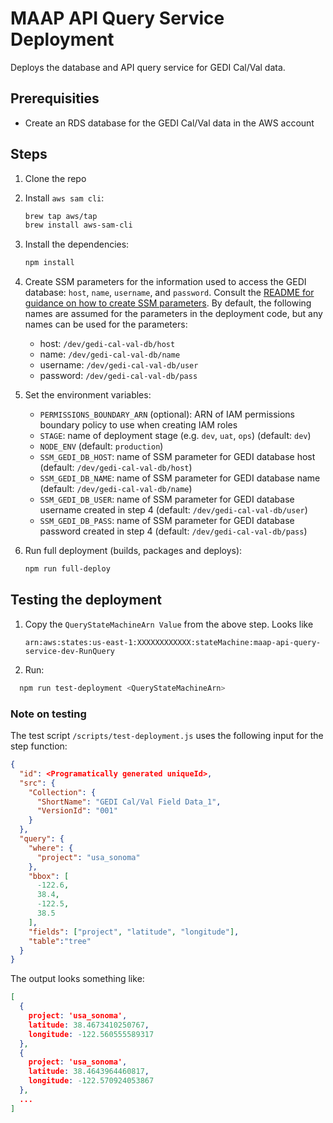 # MAAP API Query Service Deployment

Deploys the database and API query service for GEDI Cal/Val data.

## Prerequisities

- Create an RDS database for the GEDI Cal/Val data in the AWS account

## Steps

1. Clone the repo
2. Install `aws sam cli`:

    ``` bash
    brew tap aws/tap
    brew install aws-sam-cli
    ```

3. Install the dependencies:

    ```bash
    npm install
    ```

4. Create SSM parameters for the information used to access the GEDI database: `host`, `name`, `username`, and `password`. Consult the [README for guidance on how to create SSM parameters](https://github.com/MAAP-Project/maap-api-query-service#ssm). By default, the following names are assumed for the parameters in the deployment code, but any names can be used for the parameters:

    - host: `/dev/gedi-cal-val-db/host`
    - name: `/dev/gedi-cal-val-db/name`
    - username: `/dev/gedi-cal-val-db/user`
    - password: `/dev/gedi-cal-val-db/pass`

5. Set the environment variables:

    - `PERMISSIONS_BOUNDARY_ARN` (optional): ARN of IAM permissions boundary policy to use when creating IAM roles
    - `STAGE`: name of deployment stage (e.g. `dev`, `uat`, `ops`) (default: `dev`)
    - `NODE_ENV` (default: `production`)
    - `SSM_GEDI_DB_HOST`: name of SSM parameter for GEDI database host (default: `/dev/gedi-cal-val-db/host`)
    - `SSM_GEDI_DB_NAME`: name of SSM parameter for GEDI database name (default: `/dev/gedi-cal-val-db/name`)
    - `SSM_GEDI_DB_USER`: name of SSM parameter for GEDI database username created in step 4 (default: `/dev/gedi-cal-val-db/user`)
    - `SSM_GEDI_DB_PASS`: name of SSM parameter for GEDI database password created in step 4 (default: `/dev/gedi-cal-val-db/pass`)

6. Run full deployment (builds, packages and deploys):

    ```bash
    npm run full-deploy
    ```

## Testing the deployment

1. Copy the `QueryStateMachineArn Value` from the above step. Looks like

   ```text
   arn:aws:states:us-east-1:XXXXXXXXXXXX:stateMachine:maap-api-query-service-dev-RunQuery
   ```

2. Run:

  ```bash
    npm run test-deployment <QueryStateMachineArn>
  ```

### Note on testing

The test script `/scripts/test-deployment.js` uses the following input for the step function:

```json
{
  "id": <Programatically generated uniqueId>,
  "src": {
    "Collection": {
      "ShortName": "GEDI Cal/Val Field Data_1",
      "VersionId": "001"
    }
  },
  "query": {
    "where": {
      "project": "usa_sonoma"
    },
    "bbox": [
      -122.6,
      38.4,
      -122.5,
      38.5
    ],
    "fields": ["project", "latitude", "longitude"],
    "table":"tree"
  }
}
```

The output looks something like:

```json
[
  {
    project: 'usa_sonoma',
    latitude: 38.4673410250767,
    longitude: -122.560555589317
  },
  {
    project: 'usa_sonoma',
    latitude: 38.4643964460817,
    longitude: -122.570924053867
  },
  ...
]
```
